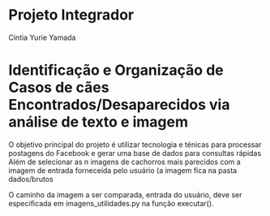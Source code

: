 # Projeto Integrador
Cintia Yurie Yamada
# Identificação e Organização de Casos de cães Encontrados/Desaparecidos via análise de texto e imagem

O objetivo principal do projeto é utilizar tecnologia e ténicas para processar postagens do Facebook e gerar uma base de dados para consultas rápidas
Além de selecionar as n imagens de cachorros mais parecidos com a imagem de entrada forneceida pelo usuário (a imagem fica na pasta dados/brutos

O caminho da imagem a ser comparada, entrada do usuário, deve ser especificada em imagens_utilidades.py na função executar().



